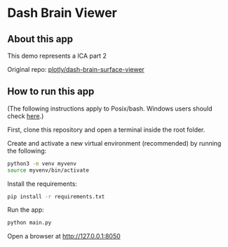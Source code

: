 # Dash Brain Viewer

## About this app


This demo represents a ICA part 2

Original repo: [plotly/dash-brain-surface-viewer](https://github.com/plotly/dash-brain-surface-viewer)


## How to run this app

(The following instructions apply to Posix/bash. Windows users should check
[here](https://docs.python.org/3/library/venv.html).)

First, clone this repository and open a terminal inside the root folder.

Create and activate a new virtual environment (recommended) by running
the following:

```bash
python3 -m venv myvenv
source myvenv/bin/activate
```

Install the requirements:

```bash
pip install -r requirements.txt
```
Run the app:

```bash
python main.py
```
Open a browser at http://127.0.0.1:8050
